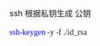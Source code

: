 <p>
	ssh 根据私钥生成 公钥
</p>
<p>
<pre style="margin-top:0px;margin-bottom:0px;padding:0px;white-space:pre-wrap;word-wrap:break-word;font-family:&quot;"><span style="margin:0px;padding:0px;color:#0000FF;line-height:1.5 !important;">ssh-keygen</span> -y -f ./id_rsa</pre>
</p>
